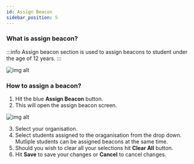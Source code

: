 ```yaml
---
id: Assign Beacon
sidebar_position: 5
---
```


### What is assign beacon?
:::info
Assign beacon section is used to assign beacons to student under the age of 12 years.
:::

![img alt](/img/assign-beacon.png)

### How to assign a beacon?
1. Hit the blue **Assign Beacon** button.
2. This will open the assign beacon screen.

![img alt](/img/assign-beacon-screen.png)

3. Select your organisation.
4. Select students assigned to the oraganisation from the drop down. Mutliple students can be assigned beacons at the same time.
5. Should you wish to clear all your selections hit **Clear All** button.
6. Hit **Save** to save your changes or **Cancel** to cancel changes.